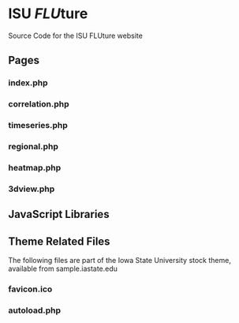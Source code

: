 # ISU <i>FLU</i>ture
Source Code for the ISU FLUture website

<h2>Pages</h2>
<h3>index.php</h3>
<h3>correlation.php</h3>
<h3>timeseries.php</h3>
<h3>regional.php</h3>
<h3>heatmap.php</h3>
<h3>3dview.php</h3>


<h2>JavaScript Libraries</h2>

<h2>Theme Related Files</h2>
The following files are part of the Iowa State University stock theme, available from sample.iastate.edu

<h3>favicon.ico</h3>
<h3>autoload.php</h3>
